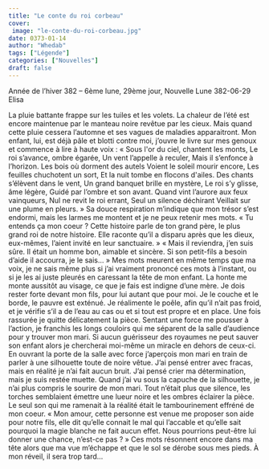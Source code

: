 ```yaml
---
title: "Le conte du roi corbeau"
cover:
 image: "le-conte-du-roi-corbeau.jpg"
date: 0373-01-14
author: "Whedab"
tags: ["Légende"]
categories: ["Nouvelles"]
draft: false
---
```

Année de l’hiver 382 – 6ème lune, 29ème jour, Nouvelle Lune 382-06-29
Elisa 

La pluie battante frappe sur les tuiles et les volets. La chaleur de l’été est encore maintenue par le manteau noire revêtue par les cieux. Mais quand cette pluie cessera l’automne et ses vagues de maladies apparaitront.
Mon enfant, lui, est déjà pâle et blotti contre moi, j’ouvre le livre sur mes genoux et commence à lire à haute voix :
« Sous l'or du ciel, chantent les monts, Le roi s’avance, ombre égarée, Un vent l’appelle à reculer, Mais il s’enfonce à l’horizon.
Les bois où dorment des autels Voient le soleil mourir encore, Les feuilles chuchotent un sort, Et la nuit tombe en flocons d'ailes.
Des chants s’élèvent dans le vent, Un grand banquet brille en mystère, Le roi s’y glisse, âme légère, Guidé par l’ombre et son avant.
Quand vint l’aurore aux feux vainqueurs, Nul ne revit le roi errant, Seul un silence déchirant Veillait sur une plume en pleurs. »
Sa douce respiration m’indique que mon trésor s’est endormi, mais les larmes me montent et je ne peux retenir mes mots. « Tu entends ça mon coeur ? Cette histoire parle de ton grand père, le plus grand roi de notre histoire. Elle raconte qu’il a disparu après que les dieux, eux-mêmes, l’aient invité en leur sanctuaire. »
« Mais il reviendra, j’en suis sûre. Il était un homme bon, aimable et sincère. Si son petit-fils a besoin d’aide il accourra, je le sais… »
Mes mots meurent en même temps que ma voix, je ne sais même plus si j’ai vraiment prononcé ces mots à l’instant, ou si je les ai juste pleurés en caressant la tête de mon enfant. La honte me monte aussitôt au visage, ce que je fais est indigne d’une mère. Je dois rester forte devant mon fils, pour lui autant que pour moi. Je le couche et le borde, le pauvre est exténué. Je réalimente le poêle, afin qu’il n’ait pas froid, et je vérifie s’il a de l’eau au cas ou et si tout est propre et en place. Une fois rassurée je quitte délicatement la pièce. Sentant une force me pousser à l’action, je franchis les longs couloirs qui me séparent de la salle d’audience pour y trouver mon mari. Si aucun guérisseur des royaumes ne peut sauver son enfant alors je chercherai moi-même un miracle en dehors de ceux-ci.
En ouvrant la porte de la salle avec force j’aperçois mon mari en train de parler à une silhouette toute de noire vêtue. J’ai pensé entrer avec fracas, mais en réalité je n’ai fait aucun bruit. J’ai pensé crier ma détermination, mais je suis restée muette. Quand j’ai vu sous la capuche de la silhouette, je n’ai plus compris le sourire de mon mari.
Tout n’était plus que silence, les torches semblaient émettre une lueur noire et les ombres éclairer la pièce. Le seul son qui me ramenait à la réalité était le tambourinement effréné de mon coeur. « Mon amour, cette personne est venue me proposer son aide pour notre fils, elle dit qu’elle connait le mal qui l’accable et qu’elle sait pourquoi la magie blanche ne fait aucun effet. Nous pourrions peut-être lui donner une chance, n’est-ce pas ? » Ces mots résonnent encore dans ma tête alors que ma vue m’échappe et que le sol se dérobe sous mes pieds. À mon réveil, il sera trop tard…